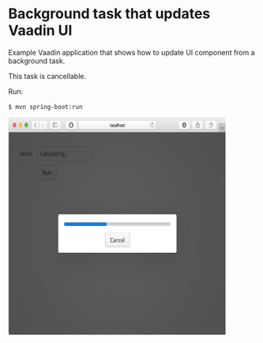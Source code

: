 Background task that updates Vaadin UI
======

Example Vaadin application that shows how to update UI component from
a background task.

This task is cancellable.

Run:
```
$ mvn spring-boot:run
```

<img src="https://github.com/m1kah/vaadin-background-task/raw/master/doc/screenshot.png?raw=true" width="440px" height="440px" />
